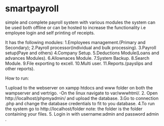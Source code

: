 # smartpayroll
simple and complete payroll system with various modules the system can be used both offline or can be hosted to increase the functionality i.e employee login and self printing of receipts.

It has the following modules:
1.Employees management.(Primary and Secondary);
2.Payroll processor(individual and bulk processing).
3.Payroll setup(Paye and others)
4.Company Setup.
5.Deductions Module(Loans and advances Modules).
6.Allownaces Module.
7.System Backup.
8.Search Module.
9.File exporting to excell.
10.Multi user.
11.Reports.(payslips and other reports).

How to run:

1.upload to the webserver on xampp htdocs and www folder on both the wampserver and vertrigo.
-On the linux  navigate to var/wwwhtml/.
2. Open http://localhost/phpmyadmin/ and upload the database.
3.Go to connection .php and change the database credentials to fit to you database.
4.To run the system go to http://localhost/folder  note: the folder is the folder containing your files.
5. Login in with username:admin and password admin .


                   
